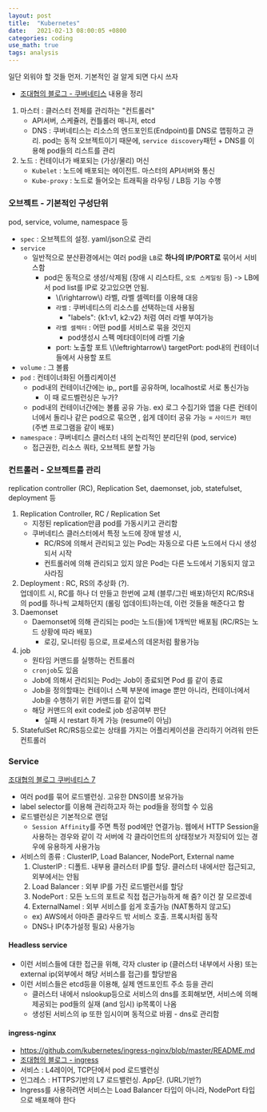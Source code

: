 ```yaml
---
layout: post
title:  "Kubernetes"
date:   2021-02-13 08:00:05 +0800
categories: coding
use_math: true
tags: analysis
---
```


일단 외워야 할 것들 먼저. 기본적인 걸 알게 되면 다시 쓰자
- <a href="https://bcho.tistory.com/1256?category=731548">조대협의 블로그 - 쿠버네티스</a> 내용을 정리


1. 마스터 : 클러스터 전체를 관리하는 "컨트롤러"
   - API서버, 스케쥴러, 컨틀롤러 매니저, etcd 
   - DNS : 쿠버네티스는 리소스의 엔드포인트(Endpoint)를 DNS로 맵핑하고 관리. pod는 동적 오브젝트이기 때문에, `service discovery`패턴 + DNS를 이용해 pod들의 리스트를 관리
2. 노드 : 컨테이너가 배포되는 (가상/물리) 머신
   - `Kubelet` : 노드에 배포되는 에이전트. 마스터의 API서버와 통신
   - `Kube-proxy` : 노드로 들어오는 트래픽을 라우팅 / LB등 기능 수행
### 오브젝트 - 기본적인 구성단위
pod, service, volume, namespace 등  
 - `spec` : 오브젝트의 설정. yaml/json으로 관리
 - `service`
   - 일반적으로 분산환경에서는 여러 pod을 `LB`로 __하나의 IP/PORT로__ 묶어서 서비스함
     - pod은 동적으로 생성/삭제됨 (장애 시 리스타트, `오토 스케일링` 등) -> LB에서 pod list를 IP로 갖고있으면 안됨. 
       - \\(\rightarrow\\) 라벨, 라벨 셀렉터를 이용해 대응
       - `라벨` : 쿠버네티스의 리소스를 선택하는데 사용됨
         - "labels": {k1:v1, k2:v2} 처럼 여러 라벨 부여가능 
       - `라벨 셀렉터` : 어떤 pod를 서비스로 묶을 것인지
         - pod생성시 스펙 메타데이터에 라벨 기술
       - port: 노출할 포트 \\(\leftrightarrow\\) targetPort: pod내의 컨테이너들에서 사용할 포트
 - `volume` : 그 볼륨
 - `pod` : 컨테이너화된 어플리케이션 
   - pod내의 컨테이너간에는 ip,, port를 공유하며, localhost로 서로 통신가능
     - 이 때 로드벨런싱은 누가?
   - pod내의 컨테이너간에는 볼륨 공유 가능. ex) 로그 수집기와 앱을 다른 컨테이너에서 돌리나 같은 pod으로 묶으면 , 쉽게 데이터 공유 가능 = `사이드카 패턴` (주변 프로그램을 같이 배포)
 - `namespace` : 쿠버네티스 클러스터 내의 논리적인 분리단위 (pod, service)
   - 접근권한, 리소스 쿼타, 오브젝트  분할 가능

### 컨트롤러 - 오브젝트를 관리
replication controller (RC), Replication Set, daemonset, job, statefulset, deployment 등
1. Replication Controller, RC / Replication Set
    - 지정된 replication만큼 pod를 가동시키고 관리함
    - 쿠버네티스 클러스터에서 특정 노드에 장애 발생 시, 
      - RC/RS에 의해서 관리되고 있는 Pod는 자동으로 다른 노드에서 다시 생성되서 시작
      - 컨트롤러에 의해 관리되고 있지 않은 Pod는 다른 노드에서 기동되지 않고 사라짐
2. Deployment : RC, RS의 추상화 (?).  
   업데이트 시, RC를 하나 더 만들고 한번에 교체 (블루/그린 배포)하던지 RC/RS내의 pod를 하나씩 교체하던지 (롤링 업데이트)하는데, 이런 것들을 해준다고 함
3. Daemonset 
   - Daemonset에 의해 관리되는 pod는 노드(들)에 1개씩만 배포됨 (RC/RS는 노드 상황에 따라 배포)
     - 로깅, 모니터링 등으로, 프로세스의 데몬처럼 활용가능
4. job
   - 원타임 커맨드를 실행하는 컨트롤러
   - `cronjob`도 있음
   - Job에 의해서 관리되는 Pod는 Job이 종료되면 Pod 를 같이 종료
   - Job을 정의할때는 컨테이너 스펙 부분에 image 뿐만 아니라, 컨테이너에서 Job을 수행하기 위한 커맨드를 같이 입력
   - 해당 커맨드의 exit code로 job 성공여부 판단
     - 실패 시 restart 하게 가능 (resume이 아님)
5. StatefulSet
   RC/RS등으로는 상태를 가지는 어플리케이션을 관리하기 어려워 만든 컨트롤러

### Service
<a href="https://bcho.tistory.com/1262?category=731548" target="_blank">조대협의 블로그 쿠버네티스 7</a>
- 여러 pod를 묶어 로드밸런싱. 고유한 DNS이름 보유가능
- label selector를 이용해 관리하고자 하는 pod들을 정의할 수 있음
- 로드밸런싱은 기본적으로 랜덤
  - `Session Affinity`를 주면 특정 pod에만 연결가능. 웹에서 HTTP Session을 사용하는 경우와 같이 각 서버에 각 클라이언트의 상태정보가 저장되어 있는 경우에 유용하게 사용가능
- 서비스의 종류 : ClusterIP, Load Balancer, NodePort, External name
  1. ClusterIP : 디폴트. 내부용 클러스터 IP를 할당. 클러스터 내에서만 접근되고, 외부에서는 안됨
  2. Load Balancer : 외부 IP를 가진 로드밸런서를 할당
  3. NodePort : 모든 노드의 포트로 직접 접근가능하게 해 줌? 이건 잘 모르겠네
  4. ExternalNamel : 외부 서비스를 쉽게 호출가능 (NAT통하지 않고도)  
    - ex) AWS에서 아마존 클라우드 밖 서비스 호출. 프록시처럼 동작
    - DNS나 IP(추가설정 필요) 사용가능

#### Headless service
- 이런 서비스들에 대한 접근을 위해, 각자 cluster ip (클러스터 내부에서 사용) 또는 external ip(외부에서 해당 서비스를 접근)를 할당받음
- 이런 서비스들은 etcd등을 이용해, 실제 엔드포인트 주소 등을 관리
  - 클러스터 내에서 nslookup등으로 서비스의 dns를 조회해보면, 서비스에 의해 제공되는 pod들의 실재 (and 임시) ip목록이 나옴
  - 생성된 서비스의 ip 또한 임시이며 동적으로 바뀜 - dns로 관리함


#### ingress-nginx
- <a href="https://github.com/kubernetes/ingress-nginx/blob/master/README.md" target="_blank">https://github.com/kubernetes/ingress-nginx/blob/master/README.md</a>
- <a href="https://bcho.tistory.com/1263?category=731548" target="_blank">조대협의 블로그 - ingress</a>
- 서비스 : L4레이어, TCP단에서 pod 로드밸런싱
- 인그레스 : HTTPS기반의 L7 로드밸런싱. App단. (URL기반?)
- Ingress를 사용하려면 서비스는 Load Balancer 타입이 아니라, NodePort 타입으로 배포해야 한다
